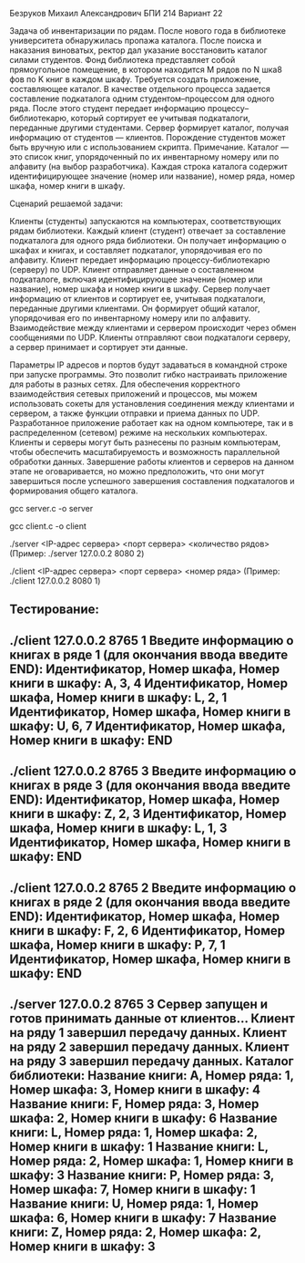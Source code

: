 Безруков Михаил Александрович БПИ 214 Вариант 22

Задача об инвентаризации по рядам. После нового года в библиотеке университета обнаружилась пропажа каталога. После поиска и наказания виноватых, ректор дал указание восстановить каталог силами студентов. Фонд библиотека представляет собой прямоугольное помещение, в котором находится M рядов по N шка8 фов по K книг в каждом шкафу. Требуется создать приложение, составляющее каталог. В качестве отдельного процесса задается составление подкаталога одним студентом–процессом для одного ряда. После этого студент передает информацию процессу– библиотекарю, который сортирует ее учитывая подкаталоги, переданные другими студентами. Сервер формирует каталог, получая информацию от студентов — клиентов. Порождение студентов может быть вручную или с использованием скрипта. Примечание. Каталог — это список книг, упорядоченный по их инвентарному номеру или по алфавиту (на выбор разработчика). Каждая строка каталога содержит идентифицирующее значение (номер или название), номер ряда, номер шкафа, номер книги в шкафу.

Сценарий решаемой задачи:

Клиенты (студенты) запускаются на компьютерах, соответствующих рядам библиотеки.
Каждый клиент (студент) отвечает за составление подкаталога для одного ряда библиотеки. 
Он получает информацию о шкафах и книгах, и составляет подкаталог, упорядочивая его по алфавиту.
Клиент передает информацию процессу-библиотекарю (серверу) по UDP.
Клиент отправляет данные о составленном подкаталоге, включая идентифицирующее значение (номер или название), номер шкафа и номер книги в шкафу.
Сервер получает информацию от клиентов и сортирует ее, учитывая подкаталоги, переданные другими клиентами. 
Он формирует общий каталог, упорядочивая его по инвентарному номеру или по алфавиту.
Взаимодействие между клиентами и сервером происходит через обмен сообщениями по UDP. 
Клиенты отправляют свои подкаталоги серверу, а сервер принимает и сортирует эти данные.

Параметры IP адресов и портов будут задаваться в командной строке при запуске программы. Это позволит гибко настраивать приложение для работы в разных сетях.
Для обеспечения корректного взаимодействия сетевых приложений и процессов, мы можем использовать сокеты для установления соединения между клиентами и сервером, а также функции отправки и приема данных по UDP.
Разработанное приложение работает как на одном компьютере, так и в распределенном (сетевом) режиме на нескольких компьютерах. Клиенты и серверы могут быть разнесены по разным компьютерам, чтобы обеспечить масштабируемость и возможность параллельной обработки данных.
Завершение работы клиентов и серверов на данном этапе не оговаривается, но можно предположить, что они могут завершиться после успешного завершения составления подкаталогов и формирования общего каталога.

gcc server.c -o server

gcc client.c -o client

./server <IP-адрес сервера> <порт сервера> <количество рядов> (Пример: ./server 127.0.0.2 8080 2)

./client <IP-адрес сервера> <порт сервера> <номер ряда> (Пример: ./client 127.0.0.2 8080 1)

Тестирование: 
---------------------------------------------------------------------------
./client 127.0.0.2 8765 1
Введите информацию о книгах в ряде 1 (для окончания ввода введите END):
Идентификатор, Номер шкафа, Номер книги в шкафу: A, 3, 4
Идентификатор, Номер шкафа, Номер книги в шкафу: L, 2, 1
Идентификатор, Номер шкафа, Номер книги в шкафу: U, 6, 7
Идентификатор, Номер шкафа, Номер книги в шкафу: END
---------------------------------------------------------------------------
./client 127.0.0.2 8765 3
Введите информацию о книгах в ряде 3 (для окончания ввода введите END):
Идентификатор, Номер шкафа, Номер книги в шкафу: Z, 2, 3
Идентификатор, Номер шкафа, Номер книги в шкафу: L, 1, 3
Идентификатор, Номер шкафа, Номер книги в шкафу: END
---------------------------------------------------------------------------
./client 127.0.0.2 8765 2
Введите информацию о книгах в ряде 2 (для окончания ввода введите END):
Идентификатор, Номер шкафа, Номер книги в шкафу: F, 2, 6
Идентификатор, Номер шкафа, Номер книги в шкафу: P, 7, 1
Идентификатор, Номер шкафа, Номер книги в шкафу: END
---------------------------------------------------------------------------
./server 127.0.0.2 8765 3
Сервер запущен и готов принимать данные от клиентов...
Клиент на ряду 1 завершил передачу данных.
Клиент на ряду 2 завершил передачу данных.
Клиент на ряду 3 завершил передачу данных.
Каталог библиотеки:
Название книги: A, Номер ряда: 1, Номер шкафа: 3, Номер книги в шкафу: 4
Название книги: F, Номер ряда: 3, Номер шкафа: 2, Номер книги в шкафу: 6
Название книги: L, Номер ряда: 1, Номер шкафа: 2, Номер книги в шкафу: 1
Название книги: L, Номер ряда: 2, Номер шкафа: 1, Номер книги в шкафу: 3
Название книги: P, Номер ряда: 3, Номер шкафа: 7, Номер книги в шкафу: 1
Название книги: U, Номер ряда: 1, Номер шкафа: 6, Номер книги в шкафу: 7
Название книги: Z, Номер ряда: 2, Номер шкафа: 2, Номер книги в шкафу: 3
---------------------------------------------------------------------------

